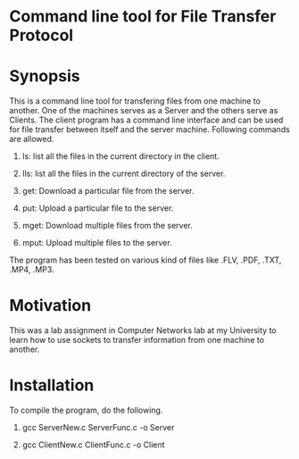 # Command line tool for File Transfer Protocol 

# Synopsis

This is a command line tool for transfering files from one machine to another. One of the machines serves as a Server and the others serve as Clients. The client program has a command line interface and can be used for file transfer between itself and the server machine. Following commands are allowed.

1) ls: list all the files in the current directory in the client.

2) lls: list all the files in the current directory of the server.

3) get: Download a particular file from the server.

4) put: Upload a particular file to the server.

5) mget: Download multiple files from the server.

6) mput: Upload multiple files to the server.

The program has been tested on various kind of files like .FLV, .PDF, .TXT, .MP4, .MP3.

# Motivation

This was a lab assignment in Computer Networks lab at my University to learn how to use sockets to transfer information from one machine to another. 

# Installation

To compile the program, do the following.

1) gcc ServerNew.c ServerFunc.c -o Server

2) gcc ClientNew.c ClientFunc.c -o Client



